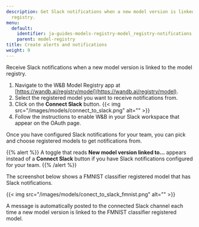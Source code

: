 ```yaml
---
description: Get Slack notifications when a new model version is linked to the model
  registry.
menu:
  default:
    identifier: ja-guides-models-registry-model_registry-notifications
    parent: model-registry
title: Create alerts and notifications
weight: 9
---
```


<!-- # Notifications for new model versions -->
Receive Slack notifications when a new model version is linked to the model registry. 


1. Navigate to the W&B Model Registry app at [https://wandb.ai/registry/model](https://wandb.ai/registry/model).
2. Select the registered model you want to receive notifications from.
3. Click on the **Connect Slack** button.
    {{< img src="/images/models/connect_to_slack.png" alt="" >}}
4. Follow the instructions to enable W&B in your Slack workspace that appear on the OAuth page.


Once you have configured Slack notifications for your team, you can pick and choose registered models to get notifications from. 

{{% alert %}}
A toggle that reads **New model version linked to...** appears instead of a **Connect Slack** button if you have Slack notifications configured for your team.
{{% /alert %}}

The screenshot below shows a FMNIST classifier registered model that has Slack notifications. 

{{< img src="/images/models/conect_to_slack_fmnist.png" alt="" >}}

A message is automatically posted to the connected Slack channel each time a new model version is linked to the FMNIST classifier registered model.